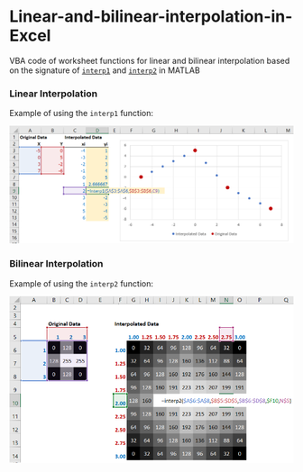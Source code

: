 # Linear-and-bilinear-interpolation-in-Excel
VBA code of worksheet functions for linear and bilinear interpolation based on the signature of [`interp1`](http://uk.mathworks.com/help/matlab/ref/interp1.html) and [`interp2`](http://uk.mathworks.com/help/matlab/ref/interp2.html) in MATLAB

### Linear Interpolation
Example of using the `interp1` function:

<p align="center">
  <img src="/Images/linear_interpolation_example.png" />
</p>

### Bilinear Interpolation
Example of using the `interp2` function:

<p align="center">
  <img src="/Images/bilinear_interpolation_example.png" />
</p>
